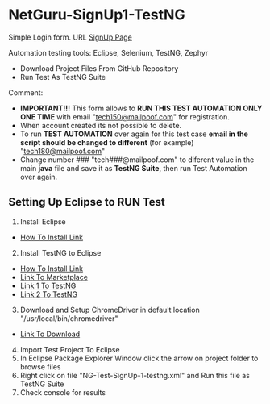 # NetGuru-SignUp1-TestNG

Simple Login form. URL [SignUp Page](https://www.phptravels.net/register)

Automation testing tools: Eclipse, Selenium, TestNG, Zephyr


* Download Project Files From GitHub Repository
* Run Test As TestNG Suite

Comment: 
- **IMPORTANT!!!** This form allows to **RUN THIS TEST AUTOMATION ONLY ONE TIME** with email "tech150@mailpoof.com" for registration. 
- When account created its not possible to delete. 
- To run **TEST AUTOMATION** over again for this test case **email in the script should be changed to different** (for example) "tech180@mailpoof.com"
- Change number ### "tech###@mailpoof.com" to diferent value in the main **java** file and save it as **TestNG Suite**, then run Test Automation over again.

## Setting Up Eclipse to RUN Test

1. Install Eclipse 
- [How To Install Link](https://www.eclipse.org/downloads/packages/installer)
2. Install TestNG to Eclipse 
- [How To Install Link](https://www.lambdatest.com/blog/how-to-install-testng-in-eclipse-step-by-step-guide/)
- [Link To Marketplace](https://marketplace.eclipse.org/content/testng-eclipse)
- [Link 1 To TestNG](https://dl.bintray.com/testng-team/testng-eclipse-release/)
- [Link 2 To TestNG](https://www.eclipse.org/downloads/packages/installer)

3. Download and Setup ChromeDriver in default location  "/usr/local/bin/chromedriver" 
- [Link To Download](https://chromedriver.chromium.org/downloads)
4. Import Test Project To Eclipse
5. In Eclipse Package Explorer Window click the arrow on project folder to browse files
6. Right click on file "NG-Test-SignUp-1-testng.xml" and Run this file as TestNG Suite
7. Check console for results
